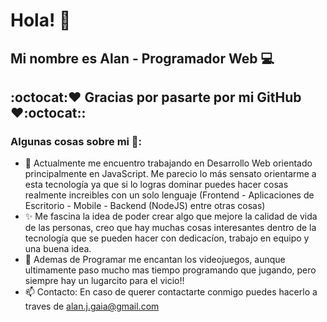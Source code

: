 # Hola! 👋
## Mi nombre es Alan - Programador Web 💻
## :octocat:❤️ Gracias por pasarte por mi GitHub ❤️:octocat::

### Algunas cosas sobre mi 🧍:
- 🔭 Actualmente me encuentro trabajando en Desarrollo Web orientado principalmente en JavaScript. Me parecio lo más sensato orientarme a esta tecnología ya que si lo logras dominar puedes hacer cosas realmente increibles con un solo lenguaje (Frontend - Aplicaciones de Escritorio - Mobile - Backend (NodeJS) entre otras cosas)
- ✨ Me fascina la idea de poder crear algo que mejore la calidad de vida de las personas, creo que hay muchas cosas interesantes dentro de la tecnología que se pueden hacer con dedicacíon, trabajo en equipo y una buena idea.
- 👾 Ademas de Programar me encantan los videojuegos, aunque ultimamente paso mucho mas tiempo programando que jugando, pero siempre hay un lugarcito para el vicio!!
- 📫 Contacto: En caso de querer contactarte conmigo puedes hacerlo a traves de alan.j.gaia@gmail.com
<!--
**AlanGaia/AlanGaia** is a ✨ _special_ ✨ repository because its `README.md` (this file) appears on your GitHub profile.

Here are some ideas to get you started:

- 🔭 I’m currently working on ...
- 🌱 I’m currently learning ...
- 👯 I’m looking to collaborate on ...
- 🤔 I’m looking for help with ...
- 💬 Ask me about ...
- 📫 How to reach me: ...
- 😄 Pronouns: ...
- ⚡ Fun fact: ...
-->
